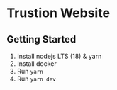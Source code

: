 # Trustion Website

## Getting Started

1. Install nodejs LTS (18) & yarn
2. Install docker
3. Run `yarn`
4. Run `yarn dev`
